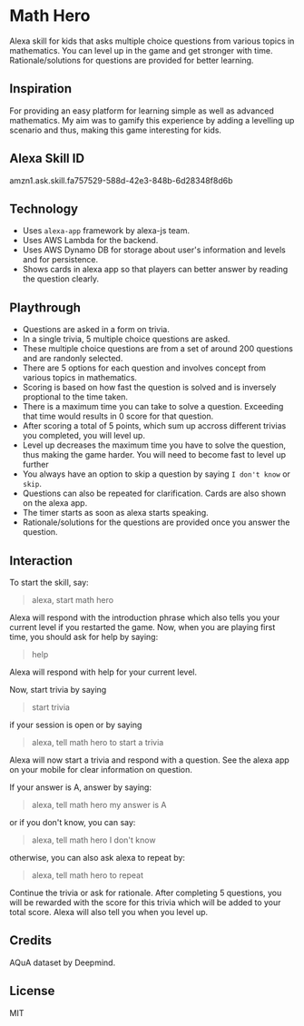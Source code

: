 # Math Hero

Alexa skill for kids that asks multiple choice questions from various topics in mathematics. 
You can level up in the game and get stronger with time. Rationale/solutions for questions are provided for better learning.

## Inspiration

For providing an easy platform for learning simple as well as advanced mathematics. My aim was to gamify this experience by adding a levelling up scenario and thus, making this game interesting for kids.

## Alexa Skill ID
amzn1.ask.skill.fa757529-588d-42e3-848b-6d28348f8d6b

## Technology

- Uses `alexa-app` framework by alexa-js team.
- Uses AWS Lambda for the backend.
- Uses AWS Dynamo DB for storage about user's information and levels and for persistence.
- Shows cards in alexa app so that players can better answer by reading the question clearly.


## Playthrough

- Questions are asked in a form on trivia. 
- In a single trivia, 5 multiple choice questions are asked.
- These multiple choice questions are from a set of around 200 questions and are randonly selected.
- There are 5 options for each question and involves concept from various topics in mathematics.
- Scoring is based on how fast the question is solved and is inversely proptional to the time taken.
- There is a maximum time you can take to solve a question. Exceeding that time would results in 0 score for that question.
- After scoring a total of 5 points, which sum up accross different trivias you completed, you will level up.
- Level up decreases the maximum time you have to solve the question, thus making the game harder. You will need to become fast to level up further
- You always have an option to skip a question by saying `I don't know` or `skip`.
- Questions can also be repeated for clarification. Cards are also shown on the alexa app.
- The timer starts as soon as alexa starts speaking.
- Rationale/solutions for the questions are provided once you answer the question.

## Interaction

To start the skill, say:

> alexa, start math hero

Alexa will respond with the introduction phrase which also tells you your current level if you restarted the game. Now, when you are playing first time, you should ask for help by saying:

> help

Alexa will respond with help for your current level.

Now, start trivia by saying

> start trivia 

if your session is open or by saying

> alexa, tell math hero to start a trivia

Alexa will now start a trivia and respond with a question. See the alexa app on your mobile for clear information on question.

If your answer is A, answer by saying:

> alexa, tell math hero my answer is A

or if you don't know, you can say:

> alexa, tell math hero I don't know

otherwise, you can also ask alexa to repeat by:

> alexa, tell math hero to repeat

Continue the trivia or ask for rationale. After completing 5 questions, you will be rewarded with the score for this trivia which will be added to your total score.
Alexa will also tell you when you level up.

## Credits

AQuA dataset by Deepmind.

## License
MIT
